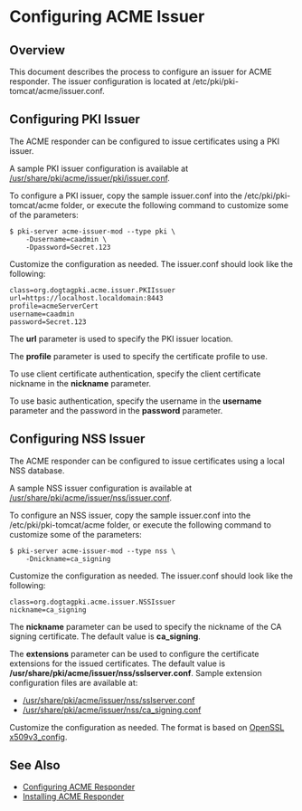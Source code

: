 Configuring ACME Issuer
=======================

## Overview

This document describes the process to configure an issuer for ACME responder.
The issuer configuration is located at /etc/pki/pki-tomcat/acme/issuer.conf.

## Configuring PKI Issuer

The ACME responder can be configured to issue certificates using a PKI issuer.

A sample PKI issuer configuration is available at
[/usr/share/pki/acme/issuer/pki/issuer.conf](../../../base/acme/issuer/pki/issuer.conf).

To configure a PKI issuer, copy the sample issuer.conf into the /etc/pki/pki-tomcat/acme folder,
or execute the following command to customize some of the parameters:

```
$ pki-server acme-issuer-mod --type pki \
    -Dusername=caadmin \
    -Dpassword=Secret.123
```

Customize the configuration as needed. The issuer.conf should look like the following:

```
class=org.dogtagpki.acme.issuer.PKIIssuer
url=https://localhost.localdomain:8443
profile=acmeServerCert
username=caadmin
password=Secret.123
```

The **url** parameter is used to specify the PKI issuer location.

The **profile** parameter is used to specify the certificate profile to use.

To use client certificate authentication, specify the client certificate nickname in the **nickname** parameter.

To use basic authentication, specify the username in the **username** parameter
and the password in the **password** parameter.


## Configuring NSS Issuer

The ACME responder can be configured to issue certificates using a local NSS database.

A sample NSS issuer configuration is available at
[/usr/share/pki/acme/issuer/nss/issuer.conf](../../../base/acme/issuer/nss/issuer.conf).

To configure an NSS issuer, copy the sample issuer.conf into the /etc/pki/pki-tomcat/acme folder,
or execute the following command to customize some of the parameters:

```
$ pki-server acme-issuer-mod --type nss \
    -Dnickname=ca_signing
```

Customize the configuration as needed. The issuer.conf should look like the following:

```
class=org.dogtagpki.acme.issuer.NSSIssuer
nickname=ca_signing
```

The **nickname** parameter can be used to specify the nickname of the CA signing certificate.
The default value is **ca_signing**.

The **extensions** parameter can be used to configure the certificate extensions for the issued certificates.
The default value is **/usr/share/pki/acme/issuer/nss/sslserver.conf**.
Sample extension configuration files are available at:

* [/usr/share/pki/acme/issuer/nss/sslserver.conf](../../../base/acme/issuer/nss/sslserver.conf)
* [/usr/share/pki/acme/issuer/nss/ca_signing.conf](../../../base/acme/issuer/nss/ca_signing.conf)

Customize the configuration as needed. The format is based on [OpenSSL x509v3_config](https://www.openssl.org/docs/manmaster/man5/x509v3_config.html).

## See Also

* [Configuring ACME Responder](https://www.dogtagpki.org/wiki/Configuring_ACME_Responder)
* [Installing ACME Responder](Installing_ACME_Responder.md)
